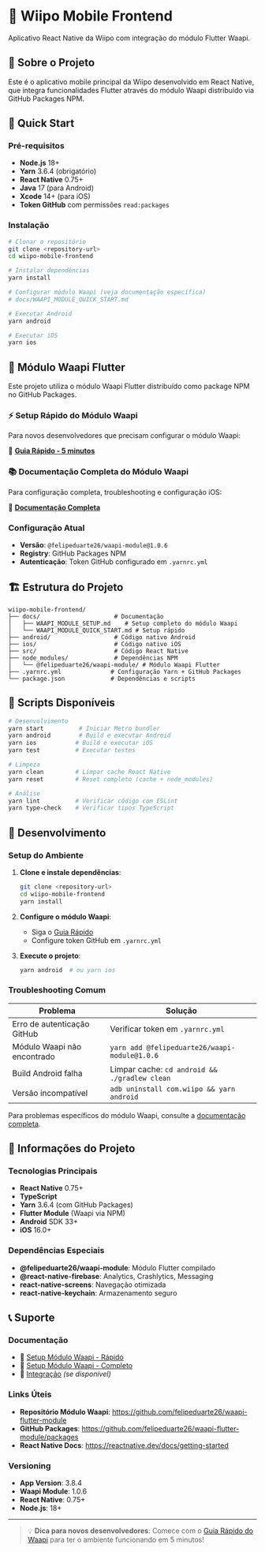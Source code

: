 # 📱 Wiipo Mobile Frontend

Aplicativo React Native da Wiipo com integração do módulo Flutter Waapi.

## 🎯 Sobre o Projeto

Este é o aplicativo mobile principal da Wiipo desenvolvido em React Native, que integra funcionalidades Flutter através do módulo Waapi distribuído via GitHub Packages NPM.

## 🚀 Quick Start

### Pré-requisitos

- **Node.js** 18+
- **Yarn** 3.6.4 (obrigatório)
- **React Native** 0.75+
- **Java** 17 (para Android)
- **Xcode** 14+ (para iOS)
- **Token GitHub** com permissões `read:packages`

### Instalação

```bash
# Clonar o repositório
git clone <repository-url>
cd wiipo-mobile-frontend

# Instalar dependências
yarn install

# Configurar módulo Waapi (veja documentação específica)
# docs/WAAPI_MODULE_QUICK_START.md

# Executar Android
yarn android

# Executar iOS
yarn ios
```

## 🔧 Módulo Waapi Flutter

Este projeto utiliza o módulo Waapi Flutter distribuído como package NPM no GitHub Packages.

### ⚡ Setup Rápido do Módulo Waapi

Para novos desenvolvedores que precisam configurar o módulo Waapi:

📖 **[Guia Rápido - 5 minutos](./docs/WAAPI_MODULE_QUICK_START.md)**

### 📚 Documentação Completa do Módulo Waapi

Para configuração completa, troubleshooting e configuração iOS:

📖 **[Documentação Completa](./docs/WAAPI_MODULE_SETUP.md)**

### Configuração Atual

- **Versão**: `@felipeduarte26/waapi-module@1.0.6`
- **Registry**: GitHub Packages NPM
- **Autenticação**: Token GitHub configurado em `.yarnrc.yml`

## 🏗️ Estrutura do Projeto

```
wiipo-mobile-frontend/
├── docs/                     # Documentação
│   ├── WAAPI_MODULE_SETUP.md    # Setup completo do módulo Waapi
│   └── WAAPI_MODULE_QUICK_START.md # Setup rápido
├── android/                  # Código nativo Android
├── ios/                      # Código nativo iOS
├── src/                      # Código React Native
├── node_modules/             # Dependências NPM
│   └── @felipeduarte26/waapi-module/ # Módulo Waapi Flutter
├── .yarnrc.yml              # Configuração Yarn + GitHub Packages
└── package.json             # Dependências e scripts
```

## 🔨 Scripts Disponíveis

```bash
# Desenvolvimento
yarn start          # Iniciar Metro bundler
yarn android        # Build e executar Android
yarn ios           # Build e executar iOS
yarn test          # Executar testes

# Limpeza
yarn clean         # Limpar cache React Native
yarn reset         # Reset completo (cache + node_modules)

# Análise
yarn lint          # Verificar código com ESLint
yarn type-check    # Verificar tipos TypeScript
```

## 🚀 Desenvolvimento

### Setup do Ambiente

1. **Clone e instale dependências**:

   ```bash
   git clone <repository-url>
   cd wiipo-mobile-frontend
   yarn install
   ```

2. **Configure o módulo Waapi**:

   - Siga o [Guia Rápido](./docs/WAAPI_MODULE_QUICK_START.md)
   - Configure token GitHub em `.yarnrc.yml`

3. **Execute o projeto**:
   ```bash
   yarn android  # ou yarn ios
   ```

### Troubleshooting Comum

| Problema                    | Solução                                       |
| --------------------------- | --------------------------------------------- |
| Erro de autenticação GitHub | Verificar token em `.yarnrc.yml`              |
| Módulo Waapi não encontrado | `yarn add @felipeduarte26/waapi-module@1.0.6` |
| Build Android falha         | Limpar cache: `cd android && ./gradlew clean` |
| Versão incompatível         | `adb uninstall com.wiipo && yarn android`     |

Para problemas específicos do módulo Waapi, consulte a [documentação completa](./docs/WAAPI_MODULE_SETUP.md).

## 🏢 Informações do Projeto

### Tecnologias Principais

- **React Native** 0.75+
- **TypeScript**
- **Yarn** 3.6.4 (com GitHub Packages)
- **Flutter Module** (Waapi via NPM)
- **Android** SDK 33+
- **iOS** 16.0+

### Dependências Especiais

- **@felipeduarte26/waapi-module**: Módulo Flutter compilado
- **@react-native-firebase**: Analytics, Crashlytics, Messaging
- **react-native-screens**: Navegação otimizada
- **react-native-keychain**: Armazenamento seguro

## 📞 Suporte

### Documentação

- 📖 [Setup Módulo Waapi - Rápido](./docs/WAAPI_MODULE_QUICK_START.md)
- 📖 [Setup Módulo Waapi - Completo](./docs/WAAPI_MODULE_SETUP.md)
- 📖 [Integração](./INTEGRATION.md) _(se disponível)_

### Links Úteis

- **Repositório Módulo Waapi**: https://github.com/felipeduarte26/waapi-flutter-module
- **GitHub Packages**: https://github.com/felipeduarte26/waapi-flutter-module/packages
- **React Native Docs**: https://reactnative.dev/docs/getting-started

### Versioning

- **App Version**: 3.8.4
- **Waapi Module**: 1.0.6
- **React Native**: 0.75+
- **Node.js**: 18+

---

> 💡 **Dica para novos desenvolvedores**: Comece com o [Guia Rápido do Waapi](./docs/WAAPI_MODULE_QUICK_START.md) para ter o ambiente funcionando em 5 minutos!
